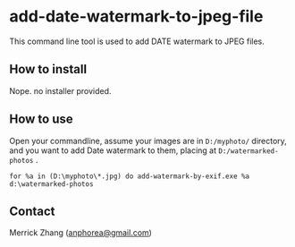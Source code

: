 # add-date-watermark-to-jpeg-file

This command line tool is used to add DATE watermark to JPEG files.

## How to install 

Nope. no installer provided.

## How to use

Open your commandline, assume your images are in `D:/myphoto/` directory, and you want to add Date watermark to them, placing at `D:/watermarked-photos` .

```
for %a in (D:\myphoto\*.jpg) do add-watermark-by-exif.exe %a d:\watermarked-photos
```

## Contact

Merrick Zhang (anphorea@gmail.com)